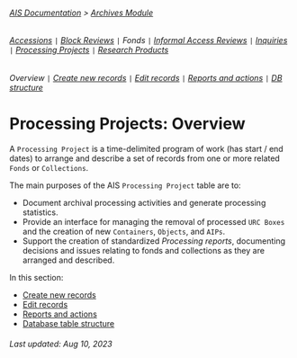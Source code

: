 ###### [AIS Documentation](../../README.md) > [Archives Module](../overview.md)
###### [Accessions](../accession/overview.md) `|` [Block Reviews](../block-review/overview.md) `|` Fonds `|` [Informal Access Reviews](../informal-access-review/overview.md) `|` [Inquiries](../inquiry/overview.md) `|` [Processing Projects](../processing-project/overview.md) `|` [Research Products](../research-product/overview.md)
###### Overview `|` [Create new records](create-new-record.md) `|` [Edit records](edit-record.md) `|` [Reports and actions](reports-actions.md) `|` [DB structure](db-structure.md)

# Processing Projects: Overview
A `Processing Project` is a time-delimited program of work (has start / end dates) to arrange and describe a set of records from one or more related `Fonds` or `Collections`.

The main purposes of the AIS `Processing Project` table are to:
- Document archival processing activities and generate processing statistics.
- Provide an interface for managing the removal of processed `URC Boxes` and the creation of new `Containers`, `Objects`, and `AIPs`.
- Support the creation of standardized *Processing reports*, documenting decisions and issues relating to fonds and collections as they are arranged and described.

In this section:
- [Create new records](create-new-record.md)
- [Edit records](edit-record.md)
- [Reports and actions](reports-actions.md)
- [Database table structure](db-structure.md)

###### Last updated: Aug 10, 2023

